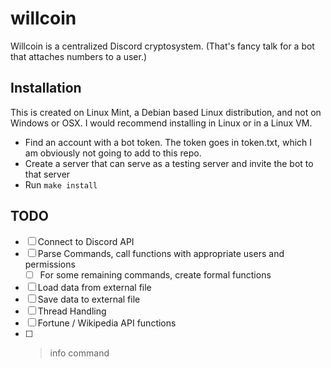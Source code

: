 # willcoin

Willcoin is a centralized Discord cryptosystem. (That's fancy talk for a bot that attaches numbers
to a user.)

## Installation

This is created on Linux Mint, a Debian based Linux distribution, and not on Windows or OSX. I would
recommend installing in Linux or in a Linux VM.

- Find an account with a bot token. The token goes in token.txt, which I am obviously not going to
add to this repo.
- Create a server that can serve as a testing server and invite the bot to that server
- Run `make install` <!-- TODO -->

<!-- TODO: write more of an Installation Guide -->

## TODO

- [ ] Connect to Discord API
- [ ] Parse Commands, call functions with appropriate users and permissions
  - [ ] For some remaining commands, create formal functions
- [ ] Load data from external file
- [ ] Save data to external file
- [ ] Thread Handling
- [ ] Fortune / Wikipedia API functions
- [ ] >info command

